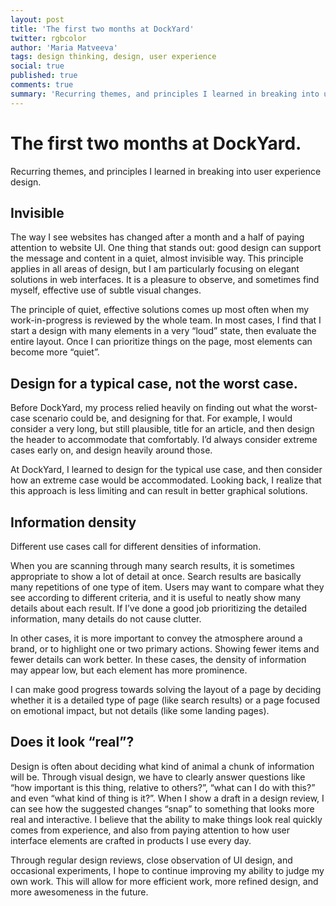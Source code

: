 ```yaml
---
layout: post
title: 'The first two months at DockYard'
twitter: rgbcolor
author: 'Maria Matveeva'
tags: design thinking, design, user experience
social: true
published: true
comments: true
summary: 'Recurring themes, and principles I learned in breaking into user experience design.'
---
```


# The first two months at DockYard.

Recurring themes, and principles I learned in breaking into user experience design.

## Invisible
The way I see websites has changed after a month and a half of paying attention to website UI. One thing that stands out: good design can support the message and content in a quiet, almost invisible way. This principle applies in all areas of design, but I am particularly focusing on elegant solutions in web interfaces. It is a pleasure to observe, and sometimes find myself, effective use of subtle visual changes. 

The principle of quiet, effective solutions comes up most often when my work-in-progress is reviewed by the whole team. In most cases, I find that I start a design with many elements in a very “loud” state, then evaluate the entire layout. Once I can prioritize things on the page, most elements can become more “quiet”.

## Design for a typical case, not the worst case.
Before DockYard, my process relied heavily on finding out what the worst-case scenario could be, and designing for that. For example, I would consider a very long, but still plausible, title for an article, and then design the header to accommodate that comfortably. I’d always consider extreme cases early on, and design heavily around those. 

At DockYard, I learned to design for the typical use case, and then consider how an extreme case would be accommodated. Looking back, I realize that this approach is less limiting and can result in better graphical solutions.

## Information density
Different use cases call for different densities of information. 

When you are scanning through many search results, it is sometimes appropriate to show a lot of detail at once. Search results are basically many repetitions of one type of item. Users may want to compare what they see according to different criteria, and it is useful to neatly show many details about each result. If I’ve done a good job prioritizing the detailed information, many details do not cause clutter.

In other cases, it is more important to convey the atmosphere around a brand, or to highlight one or two primary actions. Showing fewer items and fewer details can work better.  In these cases, the density of information may appear low, but each element has more prominence.

I can make good progress towards solving the layout of a page by deciding whether it is a detailed type of page (like search results) or a page focused on emotional impact, but not details (like some landing pages).

## Does it look “real”?
Design is often about deciding what kind of animal a chunk of information will be. Through visual design, we have to clearly answer questions like “how important is this thing, relative to others?”, “what can I do with this?” and even “what kind of thing is it?”. When I show a draft in a design review, I can see how the suggested changes “snap” to something that looks more real and interactive. I believe that the ability to make things look real quickly comes from experience, and also from paying attention to how user interface elements are crafted in products I use every day.

Through regular design reviews, close observation of UI design, and occasional experiments, I hope to continue improving my ability to judge my own work. This will allow for more efficient work, more refined design, and more awesomeness in the future.
